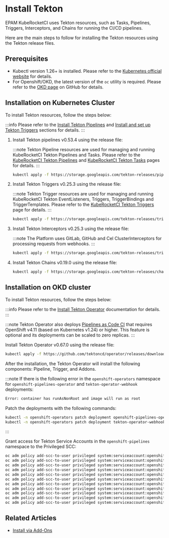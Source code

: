 # Install Tekton

<head>
  <link rel="canonical" href="https://docs.kuberocketci.io/docs/operator-guide/install-tekton/" />
</head>

EPAM KubeRocketCI uses Tekton resources, such as Tasks, Pipelines, Triggers, Interceptors, and Chains for running the CI/CD pipelines.

Here are the main steps to follow for installing the Tekton resources using the Tekton release files.

## Prerequisites

* Kubectl version 1.26+ is installed. Please refer to the [Kubernetes official website](https://kubernetes.io/releases/) for details.
* For Openshift/OKD, the latest version of the `oc` utility is required. Please refer to the [OKD page](https://github.com/okd-project/okd/releases) on GitHub for details.

## Installation on Kubernetes Cluster

To install Tekton resources, follow the steps below:

:::info
  Please refer to the [Install Tekton Pipelines](https://tekton.dev/docs/installation/pipelines/) and
  [Install and set up Tekton Triggers](https://tekton.dev/docs/installation/triggers/) sections for details.
:::

1. Install Tekton pipelines v0.53.4 using the release file:

    :::note
      Tekton Pipeline resources are used for managing and running KubeRocketCI Tekton Pipelines and Tasks.
      Please refer to the [KubeRocketCI Tekton Pipelines](https://github.com/epam/edp-tekton/tree/master/charts/pipelines-library/templates/pipelines) and
      [KubeRocketCI Tekton Tasks](https://github.com/epam/edp-tekton/tree/master/charts/pipelines-library/templates/tasks) pages for details.
    :::

    ```bash
    kubectl apply -f https://storage.googleapis.com/tekton-releases/pipeline/previous/v0.53.4/release.yaml
    ```

2. Install Tekton Triggers v0.25.3 using the release file:

    :::note
      Tekton Trigger resources are used for managing and running KubeRocketCI Tekton EventListeners, Triggers, TriggerBindings and TriggerTemplates.
      Please refer to the [KubeRocketCI Tekton Triggers](https://github.com/epam/edp-tekton/tree/master/charts/pipelines-library/templates/triggers) page for details.
    :::

    ```bash
    kubectl apply -f https://storage.googleapis.com/tekton-releases/triggers/previous/v0.25.3/release.yaml
    ```

3. Install Tekton Interceptors v0.25.3 using the release file:

    :::note
      The Platform uses GitLab, GitHub and Cel ClusterInterceptors for processing requests from webhooks.
    :::

    ```bash
    kubectl apply -f https://storage.googleapis.com/tekton-releases/triggers/previous/v0.25.3/interceptors.yaml
    ```

4. Install Tekton Chains v0.19.0 using the release file:

    ```bash
    kubectl apply -f https://storage.googleapis.com/tekton-releases/chains/previous/v0.19.0/release.yaml
    ```

## Installation on OKD cluster

To install Tekton resources, follow the steps below:

:::info
  Please refer to the [Install Tekton Operator](https://tekton.dev/docs/operator/) documentation for details.
:::

:::note
  Tekton Operator also deploys [Pipelines as Code CI](https://pipelinesascode.com/) that requires OpenShift v4.11 (based on Kubernetes v1.24) or higher. This feature is optional and its deployments can be scaled to zero replicas.
:::

Install Tekton Operator v0.67.0 using the release file:

```bash
kubectl apply -f https://github.com/tektoncd/operator/releases/download/v0.67.0/openshift-release.yaml
```

After the installation, the Tekton Operator will install the following components: Pipeline, Trigger, and Addons.

:::note
  If there is the following error in the `openshift-operators` namespace for `openshift-pipelines-operator` and `tekton-operator-webhook` deployments:

  ```bash
  Error: container has runAsNonRoot and image will run as root
  ```

  Patch the deployments with the following commands:

  ```bash
  kubectl -n openshift-operators patch deployment openshift-pipelines-operator -p '{"spec": {"template": {"spec": {"securityContext": {"runAsUser": 1000}}}}}'
  kubectl -n openshift-operators patch deployment tekton-operator-webhook -p '{"spec": {"template": {"spec": {"securityContext": {"runAsUser": 1000}}}}}'
  ```

:::

Grant access for Tekton Service Accounts in the `openshift-pipelines` namespace to the Privileged SCC:

```bash
oc adm policy add-scc-to-user privileged system:serviceaccount:openshift-pipelines:tekton-operators-proxy-webhook
oc adm policy add-scc-to-user privileged system:serviceaccount:openshift-pipelines:tekton-pipelines-controller
oc adm policy add-scc-to-user privileged system:serviceaccount:openshift-pipelines:tekton-pipelines-resolvers
oc adm policy add-scc-to-user privileged system:serviceaccount:openshift-pipelines:tekton-pipelines-webhook
oc adm policy add-scc-to-user privileged system:serviceaccount:openshift-pipelines:tekton-triggers-controller
oc adm policy add-scc-to-user privileged system:serviceaccount:openshift-pipelines:tekton-triggers-core-interceptors
oc adm policy add-scc-to-user privileged system:serviceaccount:openshift-pipelines:tekton-triggers-webhook
oc adm policy add-scc-to-user privileged system:serviceaccount:openshift-pipelines:pipelines-as-code-controller
oc adm policy add-scc-to-user privileged system:serviceaccount:openshift-pipelines:pipelines-as-code-watcher
oc adm policy add-scc-to-user privileged system:serviceaccount:openshift-pipelines:pipelines-as-code-webhook
oc adm policy add-scc-to-user privileged system:serviceaccount:openshift-pipelines:default
```

## Related Articles

* [Install via Add-Ons](add-ons-overview.md)
